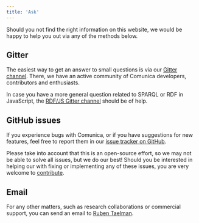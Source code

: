 ```yaml
---
title: 'Ask'
---
```


Should you not find the right information on this website,
we would be happy to help you out via any of the methods below.

## Gitter

The easiest way to get an answer to small questions is via our [Gitter channel](https://gitter.im/comunica/Lobby).
There, we have an active community of Comunica developers, contributors and enthusiasts.

In case you have a more general question related to SPARQL or RDF in JavaScript,
the [RDF/JS Gitter channel](https://gitter.im/rdfjs/public) should be of help.

## GitHub issues

If you experience bugs with Comunica, or if you have suggestions for new features,
feel free to report them in our [issue tracker on GitHub](https://github.com/comunica/comunica/issues).

Please take into account that this is an open-source effort,
so we may not be able to solve all issues, but we do our best!
Should you be interested in helping our with fixing or implementing any of these issues,
you are very welcome to [contribute](contribute/). 

## Email

For any other matters, such as research collaborations or commercial support, you can send an email to [Ruben Taelman](mailto:ruben.taelman@ugent.be).

